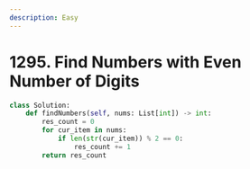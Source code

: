 ```yaml
---
description: Easy
---
```


# 1295. Find Numbers with Even Number of Digits

```python
class Solution:
    def findNumbers(self, nums: List[int]) -> int:
        res_count = 0
        for cur_item in nums:
            if len(str(cur_item)) % 2 == 0:
                res_count += 1
        return res_count
```
